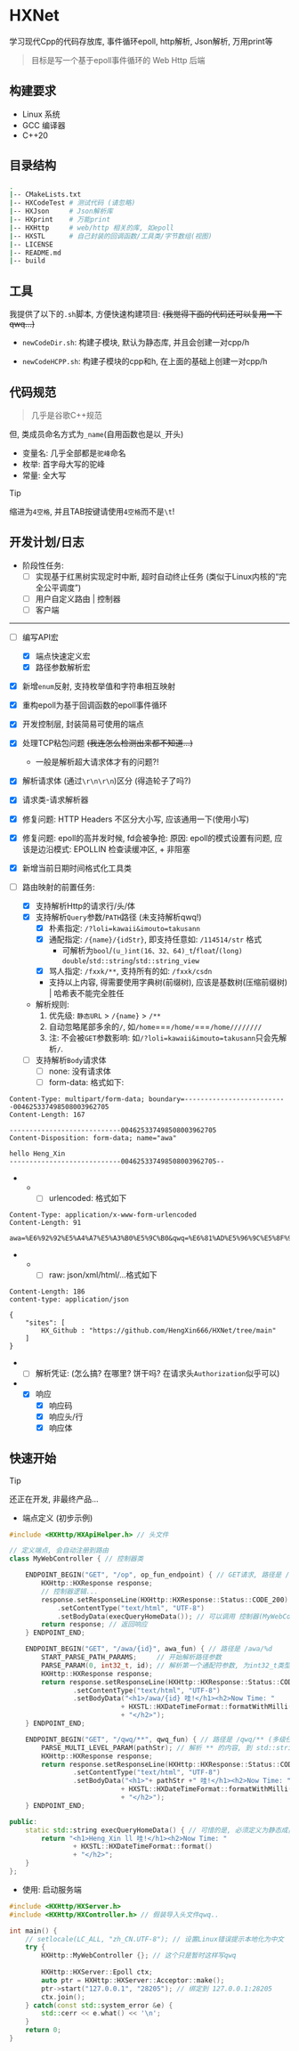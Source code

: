 # HXNet
学习现代Cpp的代码存放库, 事件循环epoll, http解析, Json解析, 万用print等

> 目标是写一个基于epoll事件循环的 Web Http 后端

## 构建要求

- Linux 系统
- GCC 编译器
- C++20

## 目录结构

```sh
.
|-- CMakeLists.txt
|-- HXCodeTest # 测试代码 (请忽略)
|-- HXJson     # Json解析库
|-- HXprint    # 万能print
|-- HXHttp     # web/http 相关的库, 如epoll
|-- HXSTL      # 自己封装的回调函数/工具类/字节数组(视图)
|-- LICENSE
|-- README.md
|-- build
```

## 工具
我提供了以下的`.sh`脚本, 方便快速构建项目: ~~(我觉得下面的代码还可以复用一下qwq...)~~

- `newCodeDir.sh`: 构建子模块, 默认为静态库, 并且会创建一对cpp/h

- `newCodeHCPP.sh`: 构建子模块的cpp和h, 在上面的基础上创建一对cpp/h

## 代码规范
> 几乎是谷歌C++规范

但, 类成员命名方式为`_name`(自用函数也是以`_`开头)

- 变量名: 几乎全部都是`驼峰`命名
- 枚举: 首字母大写的驼峰
- 常量: 全大写

> [!TIP]
> 缩进为`4空格`, 并且TAB按键请使用`4空格`而不是`\t`!

## 开发计划/日志

- 阶段性任务:
    - [ ] 实现基于红黑树实现定时中断, 超时自动终止任务 (类似于Linux内核的“完全公平调度”)
    - [ ] 用户自定义路由 | 控制器
    - [ ] 客户端

---
- [ ] 编写API宏
    - [x] 端点快速定义宏
    - [x] 路径参数解析宏
- [x] 新增`enum`反射, 支持枚举值和字符串相互映射
- [x] 重构epoll为基于回调函数的epoll事件循环
- [x] 开发控制层, 封装简易可使用的端点
- [x] 处理TCP粘包问题 ~~(我连怎么检测出来都不知道...)~~
    - 一般是解析超大请求体才有的问题?!
- [x] 解析请求体 (通过`\r\n\r\n`)区分 (得造轮子了吗?)
- [x] 请求类-请求解析器
- [x] 修复问题: HTTP Headers 不区分大小写, 应该通用一下(使用小写)
- [x] 修复问题: epoll的高并发时候, fd会被争抢: 原因: epoll的模式设置有问题, 应该是边沿模式: EPOLLIN 检查读缓冲区, + 非阻塞
- [x] 新增当前日期时间格式化工具类

- [ ] 路由映射的前置任务:
    - [x] 支持解析Http的请求行/头/体
    - [x] 支持解析`Query`参数/`PATH`路径 (未支持解析qwq!)
        - [x] 朴素指定: `/?loli=kawaii&imouto=takusann`
        - [x] 通配指定: `/{name}/{idStr}`, 即支持任意如: `/114514/str` 格式
            - 可解析为`bool`/`(u_)int(16、32、64)_t`/`float`/`(long) double`/`std::string`/`std::string_view`
        - [x] 骂人指定: `/fxxk/**`, 支持所有的如: `/fxxk/csdn`
        - 支持以上内容, 得需要使用字典树(前缀树), 应该是基数树(压缩前缀树) | 哈希表不能完全胜任

    - 解析规则: 
        1. 优先级: `静态URL` > `/{name}` > `/**`
        2. 自动忽略尾部多余的`/`, 如`/home`===`/home/`===`/home////////`
        3. 注: 不会被`GET`参数影响: 如`/?loli=kawaii&imouto=takusann`只会先解析`/`.

    - [ ] 支持解析`Body`请求体
        - [ ] none: 没有请求体
        - [ ] form-data: 格式如下:
```http
Content-Type: multipart/form-data; boundary=--------------------------004625337498508003962705
Content-Length: 167

----------------------------004625337498508003962705
Content-Disposition: form-data; name="awa"

hello Heng_Xin
----------------------------004625337498508003962705--
```
-   -   - [ ] urlencoded: 格式如下
```http
Content-Type: application/x-www-form-urlencoded
Content-Length: 91

awa=%E6%92%92%E5%A4%A7%E5%A3%B0%E5%9C%B0&qwq=%E6%81%AD%E5%96%9C%E5%8F%91%E8%B4%A2&0.0=hello
```
-   -   - [ ] raw: json/xml/html/...格式如下
```http
Content-Length: 186
content-type: application/json

{
    "sites": [
        HX_Github : "https://github.com/HengXin666/HXNet/tree/main"
    ]
}
```
-   - [ ] 解析凭证: (怎么搞? 在哪里? 饼干吗? 在请求头`Authorization`似乎可以)

-   - [x] 响应
        - [x] 响应码
        - [x] 响应头/行
        - [x] 响应体

## 快速开始
> [!TIP]
> 还正在开发, 非最终产品...

- 端点定义 (初步示例)

```cpp
#include <HXHttp/HXApiHelper.h> // 头文件

// 定义端点, 会自动注册到路由
class MyWebController { // 控制器类

    ENDPOINT_BEGIN("GET", "/op", op_fun_endpoint) { // GET请求, 路径是 /op
        HXHttp::HXResponse response;
        // 控制器逻辑...
        response.setResponseLine(HXHttp::HXResponse::Status::CODE_200)
            .setContentType("text/html", "UTF-8")
            .setBodyData(execQueryHomeData()); // 可以调用 控制器(MyWebController) 的静态方法
        return response; // 返回响应
    } ENDPOINT_END;

    ENDPOINT_BEGIN("GET", "/awa/{id}", awa_fun) { // 路径是 /awa/%d
        START_PARSE_PATH_PARAMS;     // 开始解析路径参数
        PARSE_PARAM(0, int32_t, id); // 解析第一个通配符参数, 为int32_t类型, 命名为id
        HXHttp::HXResponse response;
        return response.setResponseLine(HXHttp::HXResponse::Status::CODE_200)
                .setContentType("text/html", "UTF-8")
                .setBodyData("<h1>/awa/{id} 哇!</h1><h2>Now Time: " 
                            + HXSTL::HXDateTimeFormat::formatWithMilli() 
                            + "</h2>");
    } ENDPOINT_END;

    ENDPOINT_BEGIN("GET", "/qwq/**", qwq_fun) { // 路径是 /qwq/** (多级任意, 如 /qwq/file/awa.jpg 这种)
        PARSE_MULTI_LEVEL_PARAM(pathStr); // 解析 ** 的内容, 到 std::string pathStr 中
        HXHttp::HXResponse response;
        return response.setResponseLine(HXHttp::HXResponse::Status::CODE_200)
                .setContentType("text/html", "UTF-8")
                .setBodyData("<h1>"+ pathStr +" 哇!</h1><h2>Now Time: " 
                            + HXSTL::HXDateTimeFormat::formatWithMilli() 
                            + "</h2>");
    } ENDPOINT_END;

public:
    static std::string execQueryHomeData() { // 可惜的是, 必须定义为静态成员函数 (我个人感觉这样没问题吧?~)
        return "<h1>Heng_Xin ll 哇!</h1><h2>Now Time: " 
                + HXSTL::HXDateTimeFormat::format() 
                + "</h2>";
    }
};
```

- 使用: 启动服务端

```cpp
#include <HXHttp/HXServer.h>
#include <HXHttp/HXController.h> // 假装导入头文件qwq..

int main() {
    // setlocale(LC_ALL, "zh_CN.UTF-8"); // 设置Linux错误提示本地化为中文
    try {
        HXHttp::MyWebController {}; // 这个只是暂时这样写qwq
        
        HXHttp::HXServer::Epoll ctx;
        auto ptr = HXHttp::HXServer::Acceptor::make();
        ptr->start("127.0.0.1", "28205"); // 绑定到 127.0.0.1:28205
        ctx.join();
    } catch(const std::system_error &e) {
        std::cerr << e.what() << '\n';
    }
    return 0;
}
```